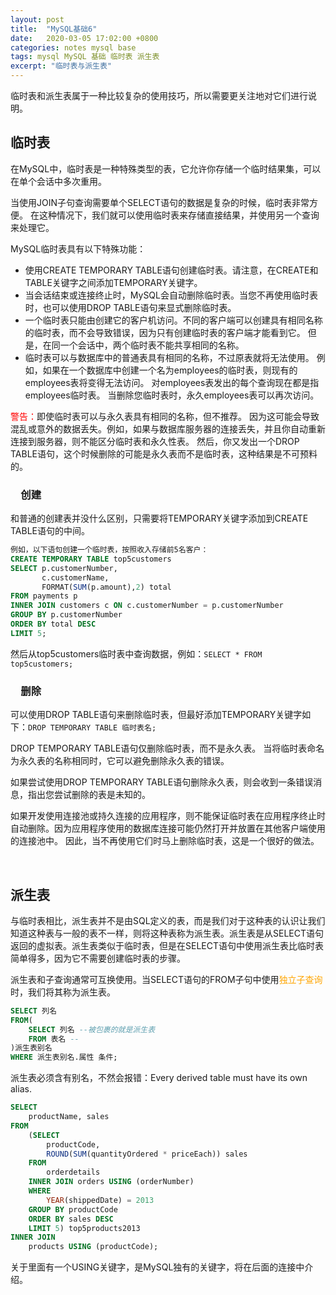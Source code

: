 ```yaml
---
layout: post
title:  "MySQL基础6"
date:   2020-03-05 17:02:00 +0800
categories: notes mysql base
tags: mysql MySQL 基础 临时表 派生表
excerpt: "临时表与派生表"
---
```


临时表和派生表属于一种比较复杂的使用技巧，所以需要更关注地对它们进行说明。

## 临时表

在MySQL中，临时表是一种特殊类型的表，它允许你存储一个临时结果集，可以在单个会话中多次重用。

当使用JOIN子句查询需要单个SELECT语句的数据是复杂的时候，临时表非常方便。 在这种情况下，我们就可以使用临时表来存储直接结果，并使用另一个查询来处理它。

MySQL临时表具有以下特殊功能：

+ 使用CREATE TEMPORARY TABLE语句创建临时表。请注意，在CREATE和TABLE关键字之间添加TEMPORARY关键字。
+ 当会话结束或连接终止时，MySQL会自动删除临时表。当您不再使用临时表时，也可以使用DROP TABLE语句来显式删除临时表。
+ 一个临时表只能由创建它的客户机访问。不同的客户端可以创建具有相同名称的临时表，而不会导致错误，因为只有创建临时表的客户端才能看到它。 但是，在同一个会话中，两个临时表不能共享相同的名称。
+ 临时表可以与数据库中的普通表具有相同的名称，不过原表就将无法使用。 例如，如果在一个数据库中创建一个名为employees的临时表，则现有的employees表将变得无法访问。 对employees表发出的每个查询现在都是指employees临时表。 当删除您临时表时，永久employees表可以再次访问。

<span style="color:red">警告：</span>即使临时表可以与永久表具有相同的名称，但不推荐。 因为这可能会导致混乱或意外的数据丢失。例如，如果与数据库服务器的连接丢失，并且你自动重新连接到服务器，则不能区分临时表和永久性表。 然后，你又发出一个DROP TABLE语句，这个时候删除的可能是永久表而不是临时表，这种结果是不可预料的。

### &emsp;创建

和普通的创建表并没什么区别，只需要将TEMPORARY关键字添加到CREATE TABLE语句的中间。

```sql
例如，以下语句创建一个临时表，按照收入存储前5名客户：
CREATE TEMPORARY TABLE top5customers
SELECT p.customerNumber,
       c.customerName,
       FORMAT(SUM(p.amount),2) total
FROM payments p
INNER JOIN customers c ON c.customerNumber = p.customerNumber
GROUP BY p.customerNumber
ORDER BY total DESC
LIMIT 5;
```

然后从top5customers临时表中查询数据，例如：`SELECT * FROM top5customers;`

### &emsp;删除

可以使用DROP TABLE语句来删除临时表，但最好添加TEMPORARY关键字如下：`DROP TEMPORARY TABLE 临时表名;`

DROP TEMPORARY TABLE语句仅删除临时表，而不是永久表。 当将临时表命名为永久表的名称相同时，它可以避免删除永久表的错误。

如果尝试使用DROP TEMPORARY TABLE语句删除永久表，则会收到一条错误消息，指出您尝试删除的表是未知的。

如果开发使用连接池或持久连接的应用程序，则不能保证临时表在应用程序终止时自动删除。因为应用程序使用的数据库连接可能仍然打开并放置在其他客户端使用的连接池中。 因此，当不再使用它们时马上删除临时表，这是一个很好的做法。

&emsp;

## 派生表

与临时表相比，派生表并不是由SQL定义的表，而是我们对于这种表的认识让我们知道这种表与一般的表不一样，则将这种表称为派生表。派生表是从SELECT语句返回的虚拟表。派生表类似于临时表，但是在SELECT语句中使用派生表比临时表简单得多，因为它不需要创建临时表的步骤。

派生表和子查询通常可互换使用。当SELECT语句的FROM子句中使用<span style="color:orange">独立子查询</span>时，我们将其称为派生表。

```sql
SELECT 列名
FROM(
    SELECT 列名 --被包裹的就是派生表
    FROM 表名 --
)派生表别名
WHERE 派生表别名.属性 条件;
```

派生表必须含有别名，不然会报错：Every derived table must have its own alias.

```sql
SELECT 
    productName, sales
FROM
    (SELECT 
        productCode, 
        ROUND(SUM(quantityOrdered * priceEach)) sales
    FROM
        orderdetails
    INNER JOIN orders USING (orderNumber)
    WHERE
        YEAR(shippedDate) = 2013
    GROUP BY productCode
    ORDER BY sales DESC
    LIMIT 5) top5products2013
INNER JOIN
    products USING (productCode);
```

关于里面有一个USING关键字，是MySQL独有的关键字，将在后面的连接中介绍。
